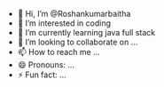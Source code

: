 - 👋 Hi, I’m @Roshankumarbaitha
- 👀 I’m interested in coding 
- 🌱 I’m currently learning java full stack 
- 💞️ I’m looking to collaborate on ...
- 📫 How to reach me ...
- 😄 Pronouns: ...
- ⚡ Fun fact: ...

<!---
Roshankumarbaitha/Roshankumarbaitha is a ✨ special ✨ repository because its `README.md` (this file) appears on your GitHub profile.
You can click the Preview link to take a look at your changes.
--->
